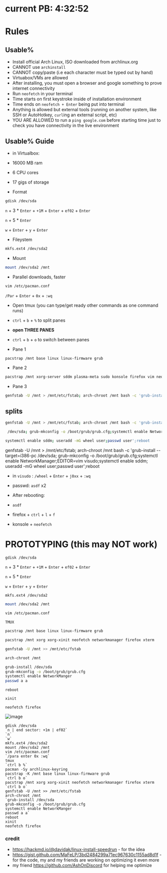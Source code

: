 # current PB: 4:32:52

# Rules

## Usable%
- Install official Arch Linux, ISO downloaded from archlinux.org
- CANNOT use `archinstall`
- CANNOT copy/paste (i.e each character must be typed out by hand)
- Virtuabox/VMs are allowed
- After installing, you must open a browser and google something to prove internet connectivity
- Run `neofetch` in your terminal
- Time starts on first keystroke inside of installation environment
- Time ends on `neofetch + Enter` being put into terminal
- Anything is allowed but external tools (running on another system, like SSH or AutoHotkey, `curl`ing an external script, etc)
- YOU ARE ALLOWED to run a `ping google.com` before starting time just to check you have connectivity in the live environment


## Usable% Guide
- in Virtualbox:
- 16000 MB ram
- 6 CPU cores
- 17 gigs of storage

- Format
```bash
gdisk /dev/sda
```

`n` + 3 * `Enter` + `+1M` + `Enter` + `ef02` + `Enter`

`n` + 5 * `Enter`

`w` + `Enter` + `y` + `Enter`

- Fileystem

```bash
mkfs.ext4 /dev/sda2
```

- Mount

```bash
mount /dev/sda2 /mnt
```

- Parallel downloads, faster

```bash
vim /etc/pacman.conf
```

`/Par` + `Enter` + `0x` + `:wq`

- Open tmux (you can type/get ready other commands as one command runs)

- `ctrl` + `b` + `%` to split panes
- **open THREE PANES**

- `ctrl` + `b` + `o` to switch between panes

- Pane 1
```bash
pacstrap /mnt base linux linux-firmware grub
```

- Pane 2
```bash
pacstrap /mnt xorg-server sddm plasma-meta sudo konsole firefox vim neofetch
```

- Pane 3
```bash
genfstab -U /mnt > /mnt/etc/fstab; arch-chroot /mnt bash -c 'grub-install /dev/sda; grub-mkconfig -o /boot/grub/grub.cfg;systemctl enable NetworkManager;EDITOR=vim visudo;systemctl enable sddm; useradd -mG wheel user;passwd user';reboot
```
## splits

```bash
genfstab -U /mnt > /mnt/etc/fstab; arch-chroot /mnt bash -c 'grub-install
```

```bash
 /dev/sda; grub-mkconfig -o /boot/grub/grub.cfg;systemctl enable NetworkManager;EDITOR=vim visudo;
```

```bash
systemctl enable sddm; useradd -mG wheel user;passwd user';reboot
```

genfstab -U /mnt > /mnt/etc/fstab; arch-chroot /mnt bash -c 'grub-install --target=i386-pc /dev/sda; grub-mkconfig -o /boot/grub/grub.cfg;systemctl enable NetworkManager;EDITOR=vim visudo;systemctl enable sddm; useradd -mG wheel user;passwd user';reboot

- in `visudo` : `/wheel` + `Enter` + `j0xx` + `:wq`
- passwd: `asdf` x2

- After rebooting:
- `asdf`
- firefox + `ctrl` + `l` + `f`
- konsole + `neofetch`

# PROTOTYPING (this may NOT work)
`gdisk /dev/sda`

`n` + 3 * `Enter` + `+1M` + `Enter` + `ef02` + `Enter`

`n` + 5 * `Enter`

`w` + `Enter` + `y` + `Enter`

```bash
mkfs.ext4 /dev/sda2
```


```bash
mount /dev/sda2 /mnt
```

```bash
vim /etc/pacman.conf
```

```
TMUX
```

```bash
pacstrap /mnt base linux linux-firmware grub
```

```bash
pacstrap /mnt xorg xorg-xinit neofetch networkmanager firefox xterm
```
```bash
genfstab -U /mnt >> /mnt/etc/fstab
```

```bash
arch-chroot /mnt
```

```bash
grub-install /dev/sda
grub-mkconfig -o /boot/grub/grub.cfg
systemctl enable NetworkManger
passwd a a
```

`reboot`

`xinit`

`neofetch firefox`

![image](https://user-images.githubusercontent.com/96833060/214194483-571c2b6b-14c6-41e8-8301-fae8511a263c.png)

```
gdisk /dev/sda
`n | end sector: +1m | ef02`
`n`
`w`
mkfs.ext4 /dev/sda2
mount /dev/sda2 /mnt
vim /etc/pacman.conf
`/para enter 0x :wq`
tmux
`ctrl b %`
pacman -Sy archlinux-keyring
pacstrap -K /mnt base linux linux-firmware grub
`ctrl b o`
pacstrap /mnt xorg xorg-xinit neofetch networkmanager firefox xterm
`ctrl b o`
genfstab -U /mnt >> /mnt/etc/fstab
arch-chroot /mnt
`grub-install /dev/sda
grub-mkconfig -o /boot/grub/grub.cfg
systemctl enable NetworkManger
passwd a a`
reboot
xinit
neofetch firefox
```


### credit
- https://hackmd.io/@davidak/linux-install-speedrun - for the idea
- https://gist.github.com/MaFeLP/3bd2484299a71ec967630c1155ad8d1f - for the code, my and my friends are working on optimizing it even more
- my friend https://github.com/AshOnDiscord for helping me optimize
